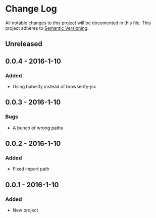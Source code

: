# Change Log
All notable changes to this project will be documented in this file.
This project adheres to [Semantic Versioning](http://semver.org/).

## Unreleased

## 0.0.4 - 2016-1-10
### Added
- Using babelify instead of browserify-jsx

## 0.0.3 - 2016-1-10
### Bugs
- A bunch of wrong paths

## 0.0.2 - 2016-1-10
### Added
- Fixed import path

## 0.0.1 - 2016-1-10
### Added
- New project
